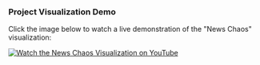 ### Project Visualization Demo

Click the image below to watch a live demonstration of the "News Chaos" visualization:

[![Watch the News Chaos Visualization on YouTube](https://img.youtube.com/vi/YTlJP5Z5nTA/maxresdefault.jpg)](https://youtu.be/YTlJP5Z5nTA)
